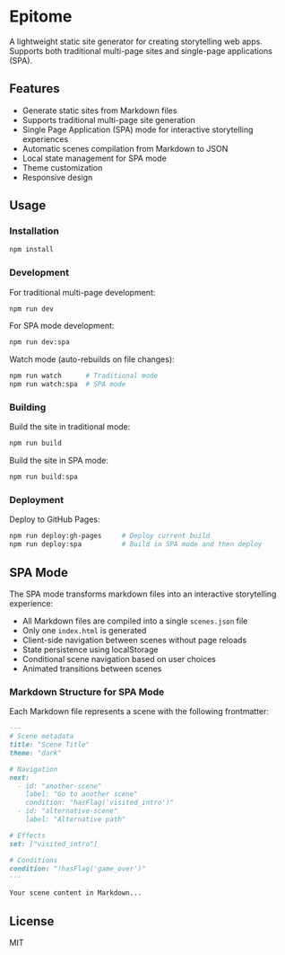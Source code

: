 # Epitome

A lightweight static site generator for creating storytelling web apps. Supports both traditional multi-page sites and single-page applications (SPA).

## Features

- Generate static sites from Markdown files
- Supports traditional multi-page site generation
- Single Page Application (SPA) mode for interactive storytelling experiences
- Automatic scenes compilation from Markdown to JSON
- Local state management for SPA mode
- Theme customization
- Responsive design

## Usage

### Installation

```bash
npm install
```

### Development

For traditional multi-page development:
```bash
npm run dev
```

For SPA mode development:
```bash
npm run dev:spa
```

Watch mode (auto-rebuilds on file changes):
```bash
npm run watch      # Traditional mode
npm run watch:spa  # SPA mode
```

### Building

Build the site in traditional mode:
```bash
npm run build
```

Build the site in SPA mode:
```bash
npm run build:spa
```

### Deployment

Deploy to GitHub Pages:
```bash
npm run deploy:gh-pages     # Deploy current build
npm run deploy:spa          # Build in SPA mode and then deploy
```

## SPA Mode

The SPA mode transforms markdown files into an interactive storytelling experience:

- All Markdown files are compiled into a single `scenes.json` file
- Only one `index.html` is generated
- Client-side navigation between scenes without page reloads
- State persistence using localStorage
- Conditional scene navigation based on user choices
- Animated transitions between scenes

### Markdown Structure for SPA Mode

Each Markdown file represents a scene with the following frontmatter:

```markdown
---
# Scene metadata
title: "Scene Title"
theme: "dark"

# Navigation
next: 
  - id: "another-scene"
    label: "Go to another scene"
    condition: "hasFlag('visited_intro')"
  - id: "alternative-scene"
    label: "Alternative path"

# Effects
set: ["visited_intro"]

# Conditions
condition: "!hasFlag('game_over')"
---

Your scene content in Markdown...
```

## License

MIT